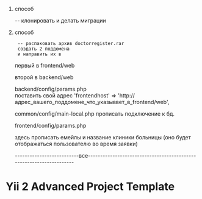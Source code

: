   





1) способ 

      -- клонировать и делать миграции


2) cпособ

        -- распаковать архив doctorregister.rar
        cоздать 2 поддомена
        и направить их в 
        
    первый в     frontend/web
    
    
    второй в     backend/web
    
    
    backend/config/params.php   
    поставить свой адрес
     'frontendhost' => 'http://адрес_вашего_поддомене_что_указыввет_в_frontend/web', 
     
     
     
     common/config/main-local.php
     прописать подключение к бд. 
    
    
    
    frontend/config/params.php
    
    здесь прописать  емейлы  и название клиники больницы (оно будет отображаться пользователю во время заявки)
    
    --------------------------все--------------------------------------------------------------------
    
    
    
    
    
    
    
    
    
    
    
    
    
    
    
    
    
    
    
    
    
    
    
    
    
    
    
    
    


Yii 2 Advanced Project Template
===============================
